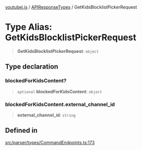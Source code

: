 [youtubei.js](../../../README.md) / [APIResponseTypes](../README.md) / GetKidsBlocklistPickerRequest

# Type Alias: GetKidsBlocklistPickerRequest

> **GetKidsBlocklistPickerRequest**: `object`

## Type declaration

### blockedForKidsContent?

> `optional` **blockedForKidsContent**: `object`

### blockedForKidsContent.external\_channel\_id

> **external\_channel\_id**: `string`

## Defined in

[src/parser/types/CommandEndpoints.ts:173](https://github.com/LuanRT/YouTube.js/blob/af92984523f90200a18314b94478a2697c9deab0/src/parser/types/CommandEndpoints.ts#L173)
